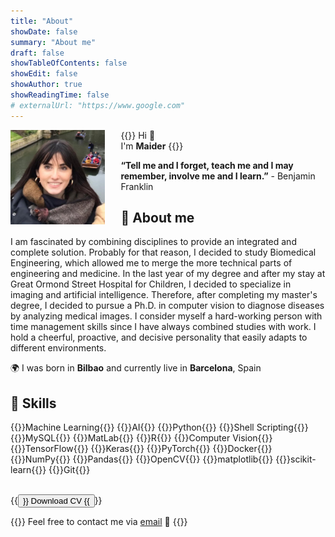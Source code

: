 ```yaml
---
title: "About"
showDate: false
summary: "About me"
draft: false
showTableOfContents: false
showEdit: false
showAuthor: true
showReadingTime: false
# externalUrl: "https://www.google.com"
---
```


<img src="/about/profile.jpeg" alt="About me" width="30%" class="rounded-md" style="float: left; margin: 0 5% 0 0;">

{{<lead>}}
Hi :wave:<br>
I'm **Maider**
{{</lead>}}

**“Tell me and I forget, teach me and I may remember, involve me and I learn.”** -  Benjamin Franklin <br>


## 🧬 About me 

I am fascinated by combining disciplines to provide an integrated and complete solution. Probably for that reason, I decided to study Biomedical Engineering, which allowed me to merge the more technical parts of engineering and medicine. In the last year of my degree and after my stay at Great Ormond Street Hospital for Children, I decided to specialize in imaging and artificial intelligence. Therefore, after completing my master's degree, I decided to pursue a Ph.D. in computer vision to diagnose diseases by analyzing medical images. I consider myself a hard-working person with time management skills since I have always combined studies with work. I hold a cheerful, proactive, and decisive personality that easily adapts to different environments.

🌍 I was born in **Bilbao** and currently live in **Barcelona**, Spain

## 👾 Skills 

{{<skills>}}Machine Learning{{</skills>}}
{{<skills>}}AI{{</skills>}}
{{<skills>}}Python{{</skills>}}
{{<skills>}}Shell Scripting{{</skills>}}
{{<skills>}}MySQL{{</skills>}}
{{<skills>}}MatLab{{</skills>}}
{{<skills>}}R{{</skills>}}
{{<skills>}}Computer Vision{{</skills>}}
{{<skills>}}TensorFlow{{</skills>}}
{{<skills>}}Keras{{</skills>}}
{{<skills>}}PyTorch{{</skills>}}
{{<skills>}}Docker{{</skills>}}
{{<skills>}}NumPy{{</skills>}}
{{<skills>}}Pandas{{</skills>}}
{{<skills>}}OpenCV{{</skills>}}
{{<skills>}}matplotlib{{</skills>}}
{{<skills>}}scikit-learn{{</skills>}}
{{<skills>}}Git{{</skills>}}

<br>
{{<button href="/docs/MAIDER ABAD_CV_EN.pdf" download="download" target="_self">}}
Download CV
{{</button>}}

<!--
_Might not be super up-to-date, for that, please refer to my [LinkedIn](https://www.linkedin.com/in/maiderabad) profile_
-->

{{<lead>}}
Feel free to contact me via [email](mailto:maider.abad97@gmail.com) :email:
{{</lead>}}
